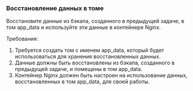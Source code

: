 
### Восстановление данных в томе

Восстановите данные из бэкапа, созданного в предыдущей задаче, в том app_data и используйте эти данные в контейнере Nginx.

Требования:
1. Требуется создать том с именем app_data, который будет использоваться для хранения восстановленных данных. 
2. Данные должны быть восстановлены из бэкапа, созданного в предыдущей задаче, и помещены в том app_data. 
3. Контейнер Nginx должен быть настроен на использование данных, восстановленных в том app_data, для своей работы.